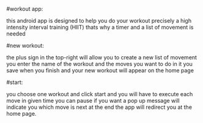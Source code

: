 #workout app: 

this android app is designed to help you do your workout 
precisely a high intensity interval training (HIIT)
thats why a timer and a list of movement is needed

#new workout:  

the plus sign in the top-right will allow you to create a new list of movement
you enter the name of the workout and the moves you want to do in it
you save when you finish and your new workout will appear on the home page

#start: 

you choose one workout and click start and you will have to execute each move in given time
you can pause if you want 
a pop up message will indicate you which move is next 
at the end the app will redirect you at the home page.
